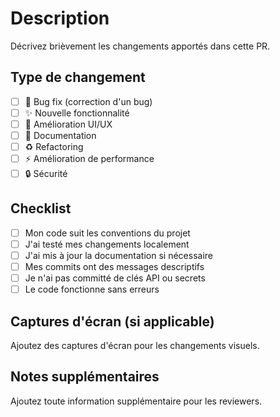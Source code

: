 # Description

Décrivez brièvement les changements apportés dans cette PR.

## Type de changement

- [ ] 🐛 Bug fix (correction d'un bug)
- [ ] ✨ Nouvelle fonctionnalité
- [ ] 🎨 Amélioration UI/UX
- [ ] 📝 Documentation
- [ ] ♻️ Refactoring
- [ ] ⚡ Amélioration de performance
- [ ] 🔒 Sécurité

## Checklist

- [ ] Mon code suit les conventions du projet
- [ ] J'ai testé mes changements localement
- [ ] J'ai mis à jour la documentation si nécessaire
- [ ] Mes commits ont des messages descriptifs
- [ ] Je n'ai pas committé de clés API ou secrets
- [ ] Le code fonctionne sans erreurs

## Captures d'écran (si applicable)

Ajoutez des captures d'écran pour les changements visuels.

## Notes supplémentaires

Ajoutez toute information supplémentaire pour les reviewers.
